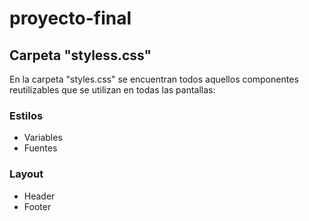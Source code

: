 # proyecto-final




## Carpeta "styless.css"

En la carpeta "styles.css" se encuentran todos aquellos componentes reutilizables que se utilizan en todas las pantallas:

### Estilos

- Variables 
- Fuentes 


### Layout

- Header
- Footer
